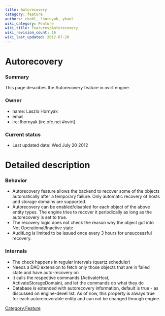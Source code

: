 ```yaml
---
title: Autorecovery
category: feature
authors: ekohl, lhornyak, ykaul
wiki_category: Feature
wiki_title: Features/Autorecovery
wiki_revision_count: 16
wiki_last_updated: 2012-07-20
---
```


# Autorecovery

### Summary

This page describes the Autorecovery feature in ovirt engine.

### Owner

*   name: Laszlo Hornyak
*   email <lhornyak at redhat dot com>
*   irc: lhornyak (irc.ofc.net #ovirt)

### Current status

*   Last updated date: Wed July 20 2012

# Detailed description

### Behavior

*   Autorecovery feature allows the backend to recover some of the objects automatically after a temporary failure. Only automatic recovery of hosts and storage domains are supported.
*   Autorecovery can be enabled/disabled for each object of the above entity types. The engine tries to recover it periodically as long as the autorecovery is set to true.
*   The recovery logic does not check the reason why the object got into Not Operational/Inactive state
*   AuditLog is limited to be issued once every 3 hours for unsuccessful recovery.

### Internals

*   The check happens in regular intervals (quartz scheduler)
*   Needs a DAO extension to fetch only those objects that are in failed state and have auto-recovery on
*   It calls the respective commands (ActivateHost, ActivateStorageDomain), and let the commands do what they do
*   Database is extended with autorecovery information, default is true - as discussed on engine-devel list. As of now, this property is always true for each autorecoverable entity and can not be changed through engine.

<Category:Feature>
